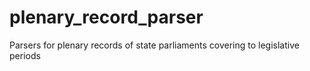 # plenary_record_parser
Parsers for plenary records of state parliaments covering to legislative periods
